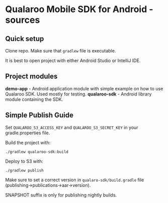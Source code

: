 # Qualaroo Mobile SDK for Android - sources
## Quick setup
Clone repo. Make sure that `gradlew` file is executable.

It is best to open project with either Android Studio or IntelliJ IDE.
## Project modules
**demo-app** - Android application module with simple example on how to use Qualaroo SDK. Used mostly for testing.
**qualaroo-sdk** - Android library module containing the SDK.
## Simple Publish Guide
Set `QUALAROO_S3_ACCESS_KEY` and `QUALAROO_S3_SECRET_KEY` in your gradle.properties file.

Build the project with:

`./gradlew qualaroo-sdk:build`

Deploy to S3 with:

`./gradlew publish`

Make sure to set a correct version in `qualaro-sdk/build.gradle` file (publishing->publications->aar->version).

SNAPSHOT suffix is only for publishing nightly builds.
